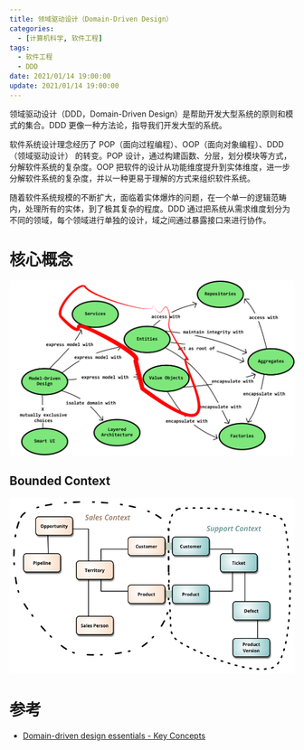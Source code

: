 ```yaml
---
title: 领域驱动设计（Domain-Driven Design）
categories: 
  - [计算机科学, 软件工程]
tags:
  - 软件工程
  - DDD
date: 2021/01/14 19:00:00
update: 2021/01/14 19:00:00
---
```


领域驱动设计（DDD，Domain-Driven Design）是帮助开发大型系统的原则和模式的集合。DDD 更像一种方法论，指导我们开发大型的系统。

软件系统设计理念经历了 POP（面向过程编程）、OOP（面向对象编程）、DDD（领域驱动设计） 的转变。POP 设计，通过构建函数、分层，划分模块等方式，分解软件系统的复杂度。OOP 把软件的设计从功能维度提升到实体维度，进一步分解软件系统的复杂度，并以一种更易于理解的方式来组织软件系统。

随着软件系统规模的不断扩大，面临着实体爆炸的问题，在一个单一的逻辑范畴内，处理所有的实体，到了极其复杂的程度。DDD 通过把系统从需求维度划分为不同的领域，每个领域进行单独的设计，域之间通过暴露接口来进行协作。

# 核心概念

![contexts](ddd/ddd-diagram-objects.png)

## Bounded Context

![contexts](ddd/contexts.png)

# 参考

- [Domain-driven design essentials - Key Concepts](https://penchev.com/posts/domain-driven-design-essentials/)